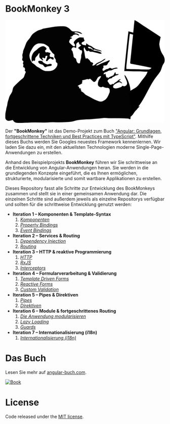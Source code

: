 # BookMonkey 3
[![Monkey](src/assets/images/monkey-thinking.png)](http://book-monkey3.angular-buch.com/)

Der __"BookMonkey"__ ist das Demo-Projekt zum Buch ["Angular: Grundlagen, fortgeschrittene Techniken und Best Practices mit TypeScript"](https://angular-buch.com/).
Mithilfe dieses Buchs werden Sie Googles neuestes Framework kennenlernen.
Wir laden Sie dazu ein, mit den aktuellsten Technologien moderne Single-Page-Anwendungen zu erstellen.

Anhand des Beispielprojekts __BookMonkey__ führen wir Sie schrittweise an die Entwicklung von Angular-Anwendungen heran.
Sie werden in die grundlegenden Konzepte eingeführt, die es Ihnen ermöglichen, strukturierte, modularisierte und somit wartbare Applikationen zu erstellen.

Dieses Repository fasst alle Schritte zur Entwicklung des BookMonkeys zusammen und stellt sie in einer gemeinsamen Anwendung dar.
Die einzelnen Schritte sind außerdem jeweils als einzelne Repositorys verfügbar und sollten für die schrittweise Entwicklung genutzt werden:


* __Iteration 1 – Komponenten & Template-Syntax__
  1. _[Komponenten](https://book-monkey3.angular-buch.com/iteration-1/components)_
  2. _[Property Bindings](https://book-monkey3.angular-buch.com/iteration-1/property-bindings)_
  3. _[Event Bindings](https://book-monkey3.angular-buch.com/iteration-1/event-bindings)_
* __Iteration 2 – Services & Routing__
  1. _[Dependency Injection](https://book-monkey3.angular-buch.com/iteration-2/di)_
  2. _[Routing](https://book-monkey3.angular-buch.com/iteration-2/routing)_
* __Iteration 3 – HTTP & reaktive Programmierung__
  1. _[HTTP](https://book-monkey3.angular-buch.com/iteration-3/http)_
  2. _[RxJS](https://book-monkey3.angular-buch.com/iteration-3/rxjs)_
  3. _[Interceptors](https://book-monkey3.angular-buch.com/iteration-3/interceptors)_
* __Iteration 4 – Formularverarbeitung & Validierung__
  1. _[Template Driven Forms](https://book-monkey3.angular-buch.com/iteration-4/template-driven-forms)_
  2. _[Reactive Forms](https://book-monkey3.angular-buch.com/iteration-4/reactive-forms)_
  3. _[Custom Validation](https://book-monkey3.angular-buch.com/iteration-4/custom-validation)_
* __Iteration 5 – Pipes & Direktiven__
  1. _[Pipes](https://book-monkey3.angular-buch.com/iteration-5/pipes)_
  2. _[Direktiven](https://book-monkey3.angular-buch.com/iteration-5/directives)_
* __Iteration 6 – Module & fortgeschrittenes Routing__
  1. _[Die Anwendung modularisieren](https://book-monkey3.angular-buch.com/iteration-6/modules)_
  2. _[Lazy Loading](https://book-monkey3.angular-buch.com/iteration-6/lazy-loading)_
  3. _[Guards](https://book-monkey3.angular-buch.com/iteration-6/guards)_
* __Iteration 7 – Internationalisierung (i18n)__
  1. _[Internationalisierung (i18n)](https://book-monkey3.angular-buch.com/iteration-7/i18n)_

# Das Buch

Lesen Sie mehr auf [angular-buch.com](https://angular-buch.com/).

[![Book](https://angular-buch.com/angular-buch_small.png)](https://angular-buch.com/)



# License
Code released under the [MIT license](https://opensource.org/licenses/MIT).
